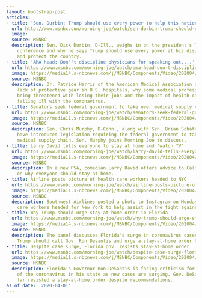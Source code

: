 ```yaml
---
layout: bootstrap-post
articles:
- title: 'Sen. Durbin: Trump should use every power to help this nation'
  url: http://www.msnbc.com/morning-joe/watch/sen-durbin-trump-should-use-every-power-to-help-this-nation-81484357708
  image: 
  source: MSNBC
  description: Sen. Dick Durbin, D-Ill., weighs in on the president's Tuesday press
    conference and why he says Trump should use every power at his disposal to mobilize
    and protect the country.
- title: 'AMA head: Don''t discipline physicians for speaking out,...'
  url: https://www.msnbc.com/morning-joe/watch/ama-head-don-t-discipline-physicians-for-speaking-out-wearing-own-gear-81482821636
  image: https://media14.s-nbcnews.com/j/MSNBC/Components/Video/202004/n_mj_harris_200401_1920x1080.nbcnews-fp-1200-630.jpg
  source: MSNBC
  description: Dr. Patrice Harris of the American Medical Association discusses the
    lack of protective gear in U.S. hospitals, why some medical professionals are
    being threatened with losing their jobs and the impact of health care workers
    falling ill with the coronavirus.
- title: Senators seek federal government to take over medical supply chain
  url: https://www.msnbc.com/morning-joe/watch/senators-seek-federal-government-to-take-over-medical-supply-chain-81481797557
  image: https://media11.s-nbcnews.com/j/MSNBC/Components/Video/202004/n_mj_murphy_200401_1920x1080.nbcnews-fp-1200-630.jpg
  source: MSNBC
  description: Sen. Chris Murphy, D-Conn., along with Sen. Brian Schatz, D-Hawaii,
    have introduced legislation requiring the federal government to take over the
    medical supply chain. Sen. Murphy joins Morning Joe to discuss.
- title: Larry David tells everyone to stay at home and 'watch TV'
  url: https://www.msnbc.com/morning-joe/watch/larry-david-tells-everyone-to-stay-at-home-and-watch-tv-81479749953
  image: https://media11.s-nbcnews.com/j/MSNBC/Components/Video/202004/n_mj_larry_200401_1920x1080.nbcnews-fp-1200-630.jpg
  source: MSNBC
  description: In a new PSA, comedian Larry David offers advice to California residents
    on why everyone should stay at home.
- title: Airline posts picture of health care workers headed to NYC
  url: https://www.msnbc.com/morning-joe/watch/airline-posts-picture-of-health-care-workers-headed-to-nyc-81480261862
  image: https://media11.s-nbcnews.com/j/MSNBC/Components/Video/202004/n_mj_sw_200401_1920x1080.nbcnews-fp-1200-630.jpg
  source: MSNBC
  description: Southwest Airlines posted a photo to Instagram on Monday showing health
    care workers headed for New York to help assist in the fight against the coronavirus.
- title: Why Trump should urge stay-at-home order in Florida
  url: https://www.msnbc.com/morning-joe/watch/why-trump-should-urge-stay-at-home-order-in-florida-81479237675
  image: https://media14.s-nbcnews.com/j/MSNBC/Components/Video/202004/n_mj_third_200401_1920x1080.nbcnews-fp-1200-630.jpg
  source: MSNBC
  description: The panel discusses Florida's surge in coronavirus cases and why President
    Trump should call Gov. Ron Desantis and urge a stay-at-home order there today.
- title: Despite case surge, Florida gov. resists stay-at-home order
  url: https://www.msnbc.com/morning-joe/watch/despite-case-surge-florida-gov-resists-stay-at-home-order-81479749622
  image: https://media11.s-nbcnews.com/j/MSNBC/Components/Video/202004/n_mj_second_200401_1920x1080.nbcnews-fp-1200-630.jpg
  source: MSNBC
  description: Florida's Governor Ron DeSantis is facing criticism for his handling
    of the coronavirus in his state as new cases are surging. Gov. DeSantis has thus
    far resisted a stay-at-home order despite recommendations.
as_of_date: '2020-04-01'
---
```


